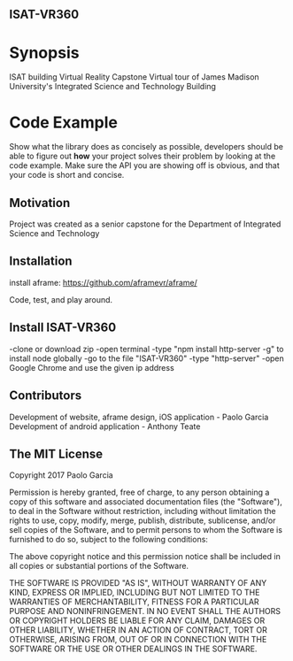 ## ISAT-VR360
# Synopsis
ISAT building Virtual Reality Capstone
Virtual tour of James Madison University's Integrated Science and Technology Building

# Code Example

Show what the library does as concisely as possible, developers should be able to figure out **how** your project solves their problem by looking at the code example. Make sure the API you are showing off is obvious, and that your code is short and concise.

## Motivation
Project was created as a senior capstone for the Department of Integrated Science and Technology

## Installation
install aframe:
https://github.com/aframevr/aframe/

Code, test, and play around. 

## Install ISAT-VR360
-clone or download zip
-open terminal
-type "npm install http-server -g" to install node globally
-go to the file "ISAT-VR360"
-type "http-server"
-open Google Chrome and use the given ip address

## Contributors
Development of website, aframe design, iOS application - Paolo Garcia
Development of android application - Anthony Teate

## The MIT License
Copyright 2017 Paolo Garcia

Permission is hereby granted, free of charge, to any person obtaining a copy of this software and associated documentation files (the "Software"), to deal in the Software without restriction, including without limitation the rights to use, copy, modify, merge, publish, distribute, sublicense, and/or sell copies of the Software, and to permit persons to whom the Software is furnished to do so, subject to the following conditions:

The above copyright notice and this permission notice shall be included in all copies or substantial portions of the Software.

THE SOFTWARE IS PROVIDED "AS IS", WITHOUT WARRANTY OF ANY KIND, EXPRESS OR IMPLIED, INCLUDING BUT NOT LIMITED TO THE WARRANTIES OF MERCHANTABILITY, FITNESS FOR A PARTICULAR PURPOSE AND NONINFRINGEMENT. IN NO EVENT SHALL THE AUTHORS OR COPYRIGHT HOLDERS BE LIABLE FOR ANY CLAIM, DAMAGES OR OTHER LIABILITY, WHETHER IN AN ACTION OF CONTRACT, TORT OR OTHERWISE, ARISING FROM, OUT OF OR IN CONNECTION WITH THE SOFTWARE OR THE USE OR OTHER DEALINGS IN THE SOFTWARE.

